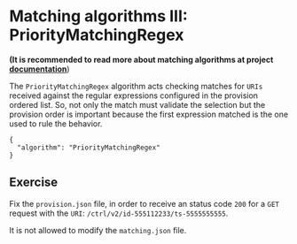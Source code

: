# Matching algorithms III: PriorityMatchingRegex

**(It is recommended to read more about matching algorithms at project [documentation](https://github.com/testillano/h2agent#post-adminv1server-matching)**)

The  `PriorityMatchingRegex` algorithm acts checking matches for `URIs` received against the regular expressions configured in the provision ordered list. So, not only the match must validate the selection but the provision order is important because the first expression matched is the one used to rule the behavior.

```
{
  "algorithm": "PriorityMatchingRegex"
}
```

## Exercise

Fix the `provision.json` file, in order to receive an status code `200` for a `GET` request with the `URI`: `/ctrl/v2/id-555112233/ts-5555555555`.

It is not allowed to modify the `matching.json` file.
